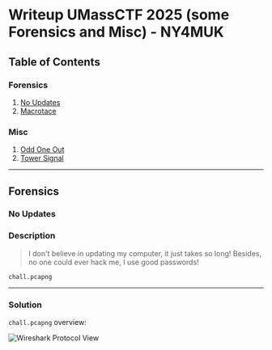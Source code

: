 # Writeup UMassCTF 2025 (some Forensics and Misc) - NY4MUK

## Table of Contents

### Forensics
1. [No Updates](#no-updates)
2. [Macrotace](#macrotrace)

### Misc
1. [Odd One Out](#odd-one-out)
2. [Tower Signal](#tower-signal)

---

## Forensics
### No Updates

### Description
> I don't believe in updating my computer, it just takes so long! Besides, no one could ever hack me, I use good passwords!

`chall.pcapng`

---

### Solution

`chall.pcapng` overview:

![Wireshark Protocol View](img/pcapfile.png)
